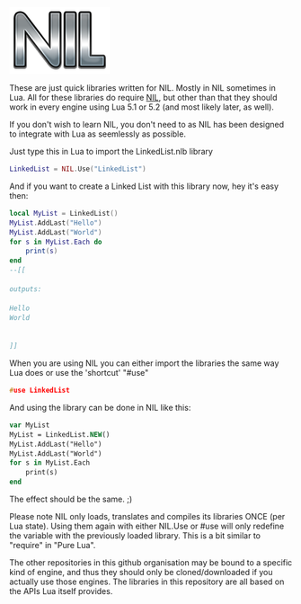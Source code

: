 [![NIL isn't Lua](https://raw.githubusercontent.com/jpbubble/NIL-isn-t-Lua/master/NIL.png)](https://github.com/libs4nil/general)

These are just quick libraries written for NIL. Mostly in NIL sometimes in Lua.
All for these libraries do require [NIL](https://raw.githubusercontent.com/jpbubble/NIL-isn-t-Lua/master/NIL.png), but other than that they should work in every engine using Lua 5.1 or 5.2 (and most likely later, as well).

If you don't wish to learn NIL, you don't need to as NIL has been designed to integrate with Lua as seemlessly as possible.

Just type this in Lua to import the LinkedList.nlb library
~~~Lua
LinkedList = NIL.Use("LinkedList")
~~~

And if you want to create a Linked List with this library now, hey it's easy then:
~~~Lua
local MyList = LinkedList()
MyList.AddLast("Hello")
MyList.AddLast("World")
for s in MyList.Each do
    print(s)
end
--[[

outputs:

Hello
World


]]
~~~


When you are using NIL you can either import the libraries the same way Lua does or use the 'shortcut' "#use"
~~~C
#use LinkedList
~~~
And using the library can be done in NIL like this:
~~~Pascal
var MyList
MyList = LinkedList.NEW()
MyList.AddLast("Hello")
MyList.AddLast("World")
for s in MyList.Each 
    print(s)
end
~~~
The effect should be the same. ;)

Please note NIL only loads, translates and compiles its libraries ONCE (per Lua state). Using them again with either NIL.Use or #use will only redefine the variable with the previously loaded library. This is a bit similar to 
"require" in "Pure Lua".


The other repositories in this github organisation may be bound to a specific kind of engine, and thus they should only be cloned/downloaded if you actually use those engines. The libraries in this repository are all based on the 
APIs Lua itself provides.


